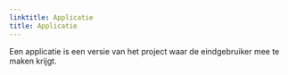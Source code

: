 ```yaml
---
linktitle: Applicatie
title: Applicatie
---
```

Een applicatie is een versie van het project waar de eindgebruiker mee te maken krijgt.
